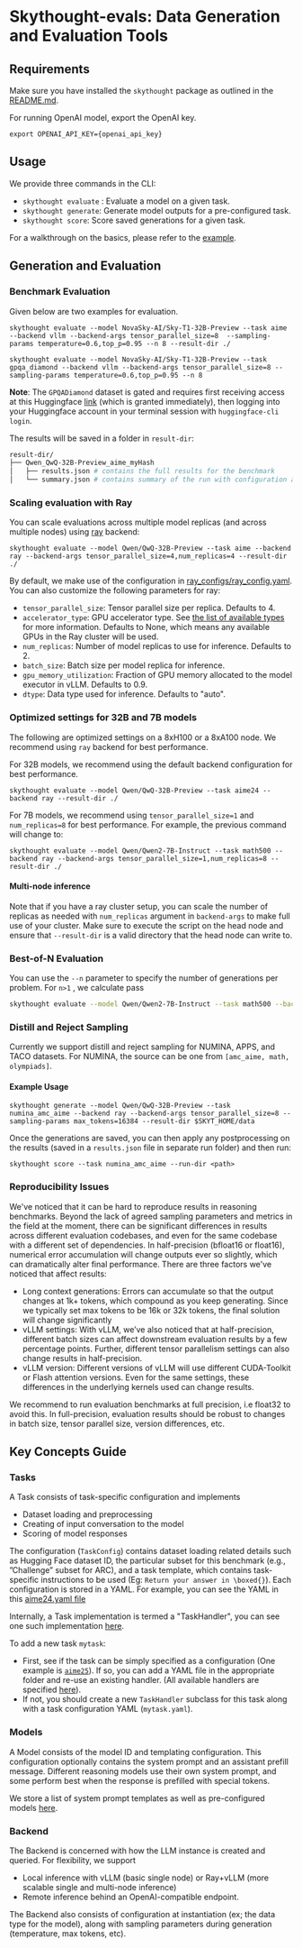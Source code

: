# Skythought-evals: Data Generation and Evaluation Tools


## Requirements 

Make sure you have installed the `skythought` package as outlined in the [README.md](/README.md#usage).

For running OpenAI model, export the OpenAI key. 
```shell
export OPENAI_API_KEY={openai_api_key}
```

## Usage

We provide three commands in the CLI: 

- `skythought evaluate` : Evaluate a model on a given task.
- `skythought generate`: Generate model outputs for a pre-configured task.
- `skythought score`: Score saved generations for a given task.

For a walkthrough on the basics, please refer to the [example](../../examples/evaluate.ipynb). 

## Generation and Evaluation

### Benchmark Evaluation

Given below are two examples for evaluation.

```shell
skythought evaluate --model NovaSky-AI/Sky-T1-32B-Preview --task aime  --backend vllm --backend-args tensor_parallel_size=8  --sampling-params temperature=0.6,top_p=0.95 --n 8 --result-dir ./

skythought evaluate --model NovaSky-AI/Sky-T1-32B-Preview --task gpqa_diamond --backend vllm --backend-args tensor_parallel_size=8 --sampling-params temperature=0.6,top_p=0.95 --n 8
```

**Note**: The `GPQADiamond` dataset is gated and requires first receiving access at this Huggingface [link](https://huggingface.co/datasets/Idavidrein/gpqa) (which is granted immediately), then logging into your Huggingface account in your terminal session with `huggingface-cli login`. 


The results will be saved in a folder in `result-dir`:

```bash
result-dir/
├── Qwen_QwQ-32B-Preview_aime_myHash
│   ├── results.json # contains the full results for the benchmark
│   └── summary.json # contains summary of the run with configuration and metrics
```

### Scaling evaluation with Ray

You can scale evaluations across multiple model replicas (and across multiple nodes) using [ray](https://docs.ray.io) backend:

```shell
skythought evaluate --model Qwen/QwQ-32B-Preview --task aime --backend ray --backend-args tensor_parallel_size=4,num_replicas=4 --result-dir ./
```

By default, we make use of the configuration in [ray_configs/ray_config.yaml](./ray_configs/ray_config.yaml). You can also customize the following parameters for ray: 

- `tensor_parallel_size`: Tensor parallel size per replica. Defaults to 4.  
- `accelerator_type`: GPU accelerator type. See [the list of available types](https://docs.ray.io/en/latest/ray-core/accelerator-types.html) for more information. Defaults to None, which means any available GPUs in the Ray cluster will be used.  
- `num_replicas`: Number of model replicas to use for inference. Defaults to 2.  
- `batch_size`: Batch size per model replica for inference.  
- `gpu_memory_utilization`: Fraction of GPU memory allocated to the model executor in vLLM. Defaults to 0.9.  
- `dtype`: Data type used for inference. Defaults to "auto".


### Optimized settings for 32B and 7B models

The following are optimized settings on a 8xH100 or a 8xA100 node. We recommend using `ray` backend for best performance. 

For 32B models, we recommend using the default backend configuration for best performance. 

```shell
skythought evaluate --model Qwen/QwQ-32B-Preview --task aime24 --backend ray --result-dir ./
```

For 7B models, we recommend using `tensor_parallel_size=1` and `num_replicas=8` for best performance. For example, the previous command will change to:

```shell
skythought evaluate --model Qwen/Qwen2-7B-Instruct --task math500 --backend ray --backend-args tensor_parallel_size=1,num_replicas=8 --result-dir ./
```

#### Multi-node inference

Note that if you have a ray cluster setup, you can scale the number of replicas as needed with `num_replicas` argument in `backend-args` to make full use of your cluster. Make sure to execute the script on the head node and ensure that `--result-dir` is a valid directory that the head node can write to. 

### Best-of-N Evaluation

You can use the `--n` parameter to specify the number of generations per problem. For `n>1` , we calculate pass

```bash
skythought evaluate --model Qwen/Qwen2-7B-Instruct --task math500 --backend ray --backend-args tensor_parallel_size=1,num_replicas=8 --sampling-params temperature=0.7,max_tokens=4096 --n 64 --result-dir ./
```

### Distill and Reject Sampling
Currently we support distill and reject sampling for NUMINA, APPS, and TACO datasets. For NUMINA, the source can be one from `[amc_aime, math, olympiads]`.

#### Example Usage

```shell
skythought generate --model Qwen/QwQ-32B-Preview --task numina_amc_aime --backend ray --backend-args tensor_parallel_size=8 --sampling-params max_tokens=16384 --result-dir $SKYT_HOME/data
```

Once the generations are saved, you can then apply any postprocessing on the results (saved in a `results.json` file in separate run folder) and then run:

```shell
skythought score --task numina_amc_aime --run-dir <path>
```

### Reproducibility Issues


We've noticed that it can be hard to reproduce results in reasoning benchmarks. Beyond the lack of agreed sampling parameters and metrics in the field at the moment, there can be significant differences in results across different evaluation codebases, and even for the same codebase with a different set of dependencies. In half-precision (bfloat16 or float16), numerical error accumulation will change outputs ever so slightly, which can dramatically alter final performance. There are three factors we've noticed that affect results:

- Long context generations: Errors can accumulate so that the output changes at 1k+ tokens, which compound as you keep generating. Since we typically set max tokens to be 16k or 32k tokens, the final solution will change significantly
- vLLM settings:  With vLLM, we’ve also noticed that at half-precision, different batch sizes can affect downstream evaluation results by a few percentage points. Further, different tensor parallelism settings can also change results in half-precision.
- vLLM version: Different versions of vLLM will use different CUDA-Toolkit or Flash attention versions. Even for the same settings, these differences in the underlying kernels used can change results. 

 We recommend to run evaluation benchmarks at full precision, i.e float32 to avoid this. In full-precision, evaluation results should be robust to changes in batch size, tensor parallel size, version differences, etc.


## Key Concepts Guide

### Tasks

A Task consists of task-specific configuration and implements 
- Dataset loading and preprocessing 
- Creating of input conversation to the model
- Scoring of model responses

The configuration (`TaskConfig`) contains dataset loading related details such as Hugging Face dataset ID, the particular subset for this benchmark (e.g., ”Challenge” subset for ARC), and a task template, which contains task-specific instructions to be used (Eg: `Return your answer in \boxed{}`). Each configuration is stored in a YAML. For example, you can see the YAML in this [aime24.yaml file](./tasks/aime/aime24.yaml)

Internally, a Task implementation is termed a "TaskHandler", you can see one such implementation [here](./tasks/aime/aime_handler.py). 


To add a new task `mytask`: 
- First, see if the task can be simply specified as a configuration (One example is [`aime25`](./tasks/aime/aime25.yaml)). If so, you can add a YAML file in the appropriate folder and re-use an existing handler. (All available handlers are specified [here](./tasks/__init__.py)). 
- If not, you should create a new `TaskHandler` subclass for this task along with a task configuration YAML (`mytask.yaml`). 

### Models

A Model consists of the model ID and templating configuration. This configuration optionally contains the system prompt and an assistant prefill message. Different reasoning models use their own system prompt, and some perform best when the response is prefilled with special tokens. 

We store a list of system prompt templates as well as pre-configured models [here](./models/model_configs.yaml). 

### Backend

The Backend is concerned with how the LLM instance is created and queried. For flexibility, we support 
- Local inference with vLLM (basic single node) or Ray+vLLM (more scalable single and multi-node inference)
- Remote inference behind an OpenAI-compatible endpoint. 

The Backend also consists of configuration at instantiation (ex; the data type for the model), along with sampling parameters during generation (temperature, max tokens, etc).


